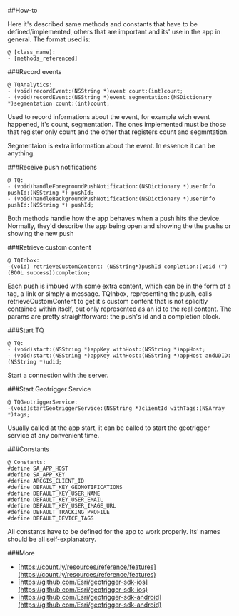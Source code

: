 ##How-to

Here it's described same methods and constants that have to be defined/implemented, others that are important and its' use in the app in general.
The format used is:
	
	@ [class_name]:
	- [methods_referenced]

###Record events

	@ TQAnalytics:
	- (void)recordEvent:(NSString *)event count:(int)count;
	- (void)recordEvent:(NSString *)event segmentation:(NSDictionary *)segmentation count:(int)count;

Used to record informations about the event, for example wich event happened, it's count, segmentation.
The ones implemented must be those that register only count and the other that registers count and segmntation.

Segmentaion is extra information about the event. In essence it can be anything.

###Receive push notifications

	@ TQ:
	- (void)handleForegroundPushNotification:(NSDictionary *)userInfo pushId:(NSString *) pushId;
	- (void)handleBackgroundPushNotification:(NSDictionary *)userInfo pushId:(NSString *) pushId;

Both methods handle how the app behaves when a push hits the device. Normally, they'd describe the app being open and showing the the pushs or showing the new push

###Retrieve custom content

	@ TQInbox:
	-(void) retrieveCustomContent: (NSString*)pushId completion:(void (^)(BOOL success))completion;

Each push is imbued with some extra content, which can be in the form of a tag, a link or simply a message.
TQInbox, representing the push, calls retrieveCustomContent to get it's custom content that is not splicitly contained within itself, but only represented as an id to the real content.
The params are pretty straightforward: the push's id and a completion block.

###Start TQ

	@ TQ:
	- (void)start:(NSString *)appKey withHost:(NSString *)appHost;
	- (void)start:(NSString *)appKey withHost:(NSString *)appHost andUDID: (NSString *)udid;

Start a connection with the server.

###Start Geotrigger Service
	
	@ TQGeotriggerService:
	-(void)startGeotriggerService:(NSString *)clientId withTags:(NSArray *)tags;

Usually called at the app start, it can be called to start the geotrigger service at any convenient time.

###Constants

	@ Constants:
	#define SA_APP_HOST
	#define SA_APP_KEY
	#define ARCGIS_CLIENT_ID
	#define DEFAULT_KEY_GEONOTIFICATIONS
	#define DEFAULT_KEY_USER_NAME
	#define DEFAULT_KEY_USER_EMAIL
	#define DEFAULT_KEY_USER_IMAGE_URL
	#define DEFAULT_TRACKING_PROFILE 
	#define DEFAULT_DEVICE_TAGS

All constants have to be defined for the app to work properly. Its' names should be all self-explanatory.

###More

 - [https://count.ly/resources/reference/features](https://count.ly/resources/reference/features)
 - [https://github.com/Esri/geotrigger-sdk-ios](https://github.com/Esri/geotrigger-sdk-ios)
 - [https://github.com/Esri/geotrigger-sdk-android](https://github.com/Esri/geotrigger-sdk-android)